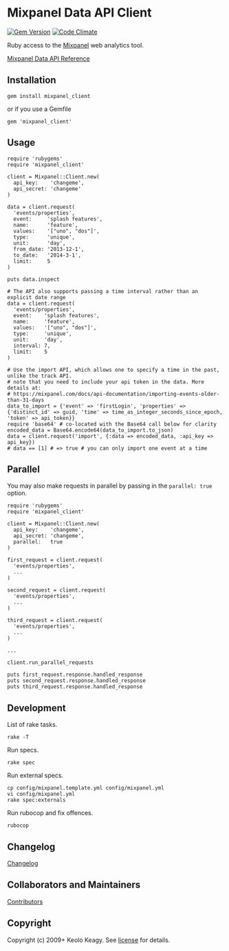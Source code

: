 # Mixpanel Data API Client

[![Gem Version](https://badge.fury.io/rb/mixpanel_client.svg)](http://badge.fury.io/rb/mixpanel_client)
[![Code Climate](https://codeclimate.com/github/keolo/mixpanel_client/badges/gpa.svg)](https://codeclimate.com/github/keolo/mixpanel_client)

Ruby access to the [Mixpanel](http://mixpanel.com/) web analytics tool.

[Mixpanel Data API Reference](https://mixpanel.com/docs/api-documentation/data-export-api)

## Installation

    gem install mixpanel_client

or if you use a Gemfile

    gem 'mixpanel_client'

## Usage

    require 'rubygems'
    require 'mixpanel_client'

    client = Mixpanel::Client.new(
      api_key:    'changeme',
      api_secret: 'changeme'
    )

    data = client.request(
      'events/properties',
      event:     'splash features',
      name:      'feature',
      values:    '["uno", "dos"]',
      type:      'unique',
      unit:      'day',
      from_date: '2013-12-1',
      to_date:   '2014-3-1',
      limit:     5
    )

    puts data.inspect

    # The API also supports passing a time interval rather than an explicit date range
    data = client.request(
      'events/properties',
      event:    'splash features',
      name:     'feature',
      values:   '["uno", "dos"]',
      type:     'unique',
      unit:     'day',
      interval: 7,
      limit:    5
    )

    # Use the import API, which allows one to specify a time in the past, unlike the track API.
    # note that you need to include your api token in the data. More details at:
    # https://mixpanel.com/docs/api-documentation/importing-events-older-than-31-days
    data_to_import = {'event' => 'firstLogin', 'properties' => {'distinct_id' => guid, 'time' => time_as_integer_seconds_since_epoch, 'token' => api_token}}
    require 'base64' # co-located with the Base64 call below for clarity
    encoded_data = Base64.encode64(data_to_import.to_json)
    data = client.request('import', {:data => encoded_data, :api_key => api_key})
    # data == [1] # => true # you can only import one event at a time

## Parallel

You may also make requests in parallel by passing in the `parallel: true` option.

    require 'rubygems'
    require 'mixpanel_client'

    client = Mixpanel::Client.new(
      api_key:    'changeme',
      api_secret: 'changeme',
      parallel:   true
    )

    first_request = client.request(
      'events/properties',
      ...
    )

    second_request = client.request(
      'events/properties',
      ...
    )

    third_request = client.request(
      'events/properties',
      ...
    )

    ...

    client.run_parallel_requests

    puts first_request.response.handled_response
    puts second_request.response.handled_response
    puts third_request.response.handled_response


## Development
List of rake tasks.

    rake -T

Run specs.

    rake spec

Run external specs.

    cp config/mixpanel.template.yml config/mixpanel.yml
    vi config/mixpanel.yml
    rake spec:externals

Run rubocop and fix offences.

    rubocop


## Changelog
[Changelog](changelog.md)


## Collaborators and Maintainers
[Contributors](https://github.com/keolo/mixpanel_client/graphs/contributors)


## Copyright

Copyright (c) 2009+ Keolo Keagy. See [license](license) for details.
